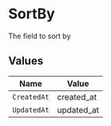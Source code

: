 # SortBy

The field to sort by


## Values

| Name        | Value       |
| ----------- | ----------- |
| `CreatedAt` | created_at  |
| `UpdatedAt` | updated_at  |